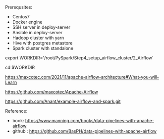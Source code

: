 Prerequsites:
- Centos7
- Docker engine
- SSH server in deploy-server
- Ansible in deploy-server
- Hadoop cluster with yarn
- Hive with postgres metastore
- Spark cluster with standalone

export WORKDIR='/root/PySpark/Step4_setup_airflow_cluster/2_Airflow'

cd $WORKDIR

https://maxcotec.com/2021/11/apache-airflow-architecture#What-you-will-Learn

https://github.com/maxcotec/Apache-Airflow

https://github.com/Anant/example-airflow-and-spark.git

Reference:
- book: https://www.manning.com/books/data-pipelines-with-apache-airflow
- github : https://github.com/BasPH/data-pipelines-with-apache-airflow
